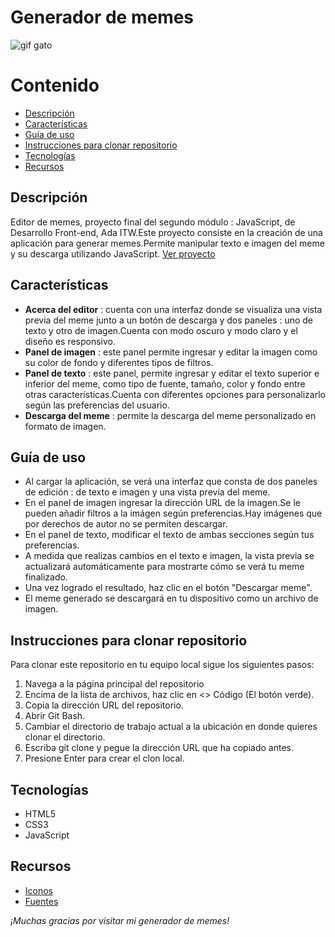# Generador de memes

![gif gato ](https://media4.giphy.com/media/o0vwzuFwCGAFO/200w.webp?cid=ecf05e47jlwy45516ecumel01gw0w6t0e61ilq9qp9q30e4o&ep=v1_gifs_search&rid=200w.webp&ct=g)

# Contenido

-   [Descripción](#descripción)
-   [Características](#características)
-   [Guía de uso](#guía-de-uso)
-   [Instrucciones para clonar repositorio](#instrucciones-para-clonar-repositorio)
-   [Tecnologías ](#tecnologías)
-   [Recursos](#recursos)

## Descripción

Editor de memes, proyecto final del segundo módulo : JavaScript, de Desarrollo Front-end, Ada ITW.Este proyecto consiste en la creación de una aplicación para generar memes.Permite manipular texto e imagen del meme y su descarga utilizando JavaScript.
[Ver proyecto](https://vanezalazar.github.io/editor-de-memes/)

## Características

-   **Acerca del editor** : cuenta con una interfaz donde se visualiza una vista previa del meme junto a un botón de descarga y dos paneles : uno de texto y otro de imagen.Cuenta con modo oscuro y modo claro y el diseño es responsivo.
-   **Panel de imagen** : este panel permite ingresar y editar la imagen como su color de fondo y diferentes tipos de filtros.
-   **Panel de texto** : este panel, permite ingresar y editar el texto superior e inferior del meme, como tipo de fuente, tamaño, color y fondo entre otras características.Cuenta con diferentes opciones para personalizarlo según las preferencias del usuario.
-   **Descarga del meme** : permite la descarga del meme personalizado en formato de imagen.

## Guía de uso

-   Al cargar la aplicación, se verá una interfaz que consta de dos paneles de edición : de texto e imagen y una vista previa del meme.
-   En el panel de imagen ingresar la dirección URL de la imagen.Se le pueden añadir filtros a la imágen según preferencias.Hay imágenes que por derechos de autor no se permiten descargar.
-   En el panel de texto, modificar el texto de ambas secciones según tus preferencias.
-   A medida que realizas cambios en el texto e imagen, la vista previa se actualizará automáticamente para mostrarte cómo se verá tu meme finalizado.
-   Una vez logrado el resultado, haz clic en el botón "Descargar meme".
-   El meme generado se descargará en tu dispositivo como un archivo de imagen.

## Instrucciones para clonar repositorio

Para clonar este repositorio en tu equipo local sigue los siguientes pasos:

1. Navega a la página principal del repositorio
2. Encima de la lista de archivos, haz clic en <> Código (El botón verde).
3. Copia la dirección URL del repositorio.
4. Abrir Git Bash.
5. Cambiar el directorio de trabajo actual a la ubicación en donde quieres clonar el directorio.
6. Escriba git clone y pegue la dirección URL que ha copiado antes.
7. Presione Enter para crear el clon local.

## Tecnologías

-   HTML5
-   CSS3
-   JavaScript

## Recursos

-   [Iconos](https://fontawesome.com/)
-   [Fuentes](https://fonts.google.com/)

_¡Muchas gracias por visitar mi generador de memes!_
